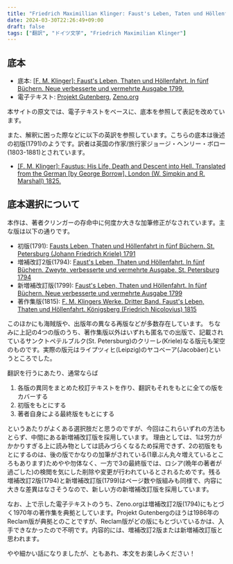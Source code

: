 ```yaml
---
title: "Friedrich Maximillian Klinger: Faust's Leben, Taten und Höllenfahrt (1799) - 書誌情報"
date: 2024-03-30T22:26:49+09:00
draft: false
tags: ["翻訳", "ドイツ文学", "Friedrich Maximilian Klinger"]
---
```


## 底本
* 底本: [\[F. M. Klinger\]: Faust's Leben, Thaten und Höllenfahrt. In fünf Büchern. Neue verbesserte und vermehrte Ausgabe 1799.](https://www.google.co.jp/books/edition/Faust_s_Leben_Thaten_und_H_llenfahrt_By/s6FgAAAAcAAJ)
* 電子テキスト: [Projekt Gutenberg](https://www.projekt-gutenberg.org/klinger/fstkling/fstkling.html), [Zeno.org](http://www.zeno.org/nid/20005173043)

本サイトの原文では、電子テキストをベースに、底本を参照して表記を改めています。

また、解釈に困った際などに以下の英訳を参照しています。こちらの底本は後述の初版(1791)のようです。訳者は英国の作家/旅行家ジョージ・ヘンリー・ボロー(1803-1881)とされています。

* [\[F. M. Klinger\]: Faustus: His Life, Death and Descent into Hell. Translated from the German \[by George Borrow\]. London (W. Simpkin and R. Marshall) 1825.](https://www.google.co.jp/books/edition/Faustus_his_life_death_and_descent_into/n9kGAAAAQAAJ)

## 底本選択について
本作は、著者クリンガーの存命中に何度か大きな加筆修正がなされています。主な版は以下の通りです。

* 初版(1791): [Fausts Leben, Thaten und Höllenfahrt in fünf Büchern. St. Petersburg (Johann Friedrich Kriele) 1791](https://www.deutschestextarchiv.de/book/show/klinger_faust_1791) 
* 増補改訂2版(1794): [Faust's Leben, Thaten und Höllenfahrt. In fünf Büchern. Zweyte, verbesserte und vermehrte Ausgabe. St. Petersburg 1794](https://www.google.co.jp/books/edition/Faust_s_Leben_Thaten_und_H_llenfahrt_By/s6FgAAAAcAAJ) 
* 新増補改訂版(1799): [Faust's Leben, Thaten und Höllenfahrt. In fünf Büchern. Neue verbesserte und vermehrte Ausgabe 1799](https://books.google.co.jp/books/about/Faust_s_leben_thaten_und_h%C3%B6llenfahrt_in.html?id=BGAqAAAAMAAJ)
* 著作集版(1815): [F. M. Klingers Werke. Dritter Band. Faust's Leben, Thaten und Höllenfahrt. Königsberg (Friedrich Nicolovius) 1815](https://www.google.co.jp/books/edition/F_M_Klingers_Werke/_lBjAAAAcAAJ)

このほかにも海賊版や、出版年の異なる再版などが多数存在しています。
ちなみに上記の4つの版のうち、著作集版以外はいずれも匿名での出版で、記載されているサンクトペテルブルク(St. Petersburg)のクリーレ(Kriele)なる版元も架空のものです。実際の版元はライプツィヒ(Leipzig)のヤコベーア(Jacobäer)というところでした。

翻訳を行うにあたり、通常ならば

1. 各版の異同をまとめた校訂テキストを作り、翻訳もそれをもとに全ての版をカバーする
2. 初版をもとにする
3. 著者自身による最終版をもとにする

というあたりがよくある選択肢だと思うのですが、今回はこれらいずれの方法もとらず、中間にある新増補改訂版を採用しています。
理由としては、1は労力がかかりすぎる上に読み物としては読みづらくなるため採用できず、2の初版をもとにするのは、後の版でかなりの加筆がされている(1章ぶん丸々増えているところもあります)ためやや勿体なく、一方で3の最終版では、ロシア(晩年の著者が過ごした)の検閲を気にした削除や変更が行われているとされるためです。残る増補改訂2版(1794)と新増補改訂版(1799)はページ数や版組みも同様で、内容に大きな差異はなさそうなので、新しい方の新増補改訂版を採用しています。

なお、上で示した電子テキストのうち、Zeno.orgは増補改訂2版(1794)にもとづく1970年の著作集を典拠としています。Projekt Gutenbergのほうは1986年のReclam版が典拠とのことですが、Reclam版がどの版にもとづいているかは、入手できなかったので不明です。内容的には、増補改訂2版または新増補改訂版と思われます。

やや細かい話になりましたが、ともあれ、本文をお楽しみください！